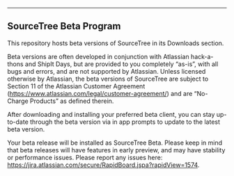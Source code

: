 -----------------------
SourceTree Beta Program
-----------------------

This repository hosts beta versions of SourceTree in its Downloads section. 

Beta versions are often developed in conjunction with Atlassian hack-a-thons and ShipIt Days, but are provided to you completely “as-is”, with all bugs and errors, and are not supported by Atlassian. Unless licensed otherwise by Atlassian, the beta versions of SourceTree are subject to Section 11 of the Atlassian Customer Agreement (https://www.atlassian.com/legal/customer-agreement/) and are “No-Charge Products” as defined therein.


After downloading and installing your preferred beta client, you can stay up-to-date through the beta version via in app prompts to update to the latest beta version.

Your beta release will be installed as SourceTree Beta. Please keep in mind that beta releases will have features in early preview, and may have stability or performance issues. Please report any issues here: https://jira.atlassian.com/secure/RapidBoard.jspa?rapidView=1574.